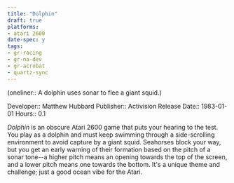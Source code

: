 ```yaml
---
title: "Dolphin"
draft: true
platforms:
- atari 2600
date-spec: y
tags:
- gr-racing
- gr-na-dev
- gr-acrobat 
- quartz-sync
---
```


(oneliner:: A dolphin uses sonar to flee a giant squid.)

Developer:: Matthew Hubbard
Publisher:: Activision
Release Date:: 1983-01-01
Hours:: 0.1

*Dolphin* is an obscure Atari 2600 game that puts your hearing to the test. You play as a dolphin and must keep swimming through a side-scrolling environment to avoid capture by a giant squid. Seahorses block your way, but you get an early warning of their formation based on the pitch of a sonar tone--a higher pitch means an opening towards the top of the screen, and a lower pitch means one towards the bottom. It's a unique theme and challenge; just a good ocean vibe for the Atari.